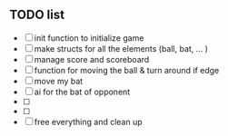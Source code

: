 ## TODO list

 - [ ] init function to initialize game
 - [ ] make structs for all the elements (ball, bat, ... )
 - [ ] manage score and scoreboard
 - [ ] function for moving the ball & turn around if edge
 - [ ] move my bat
 - [ ] ai for the bat of opponent
 - [ ]
 - [ ]
 - [ ] free everything and clean up